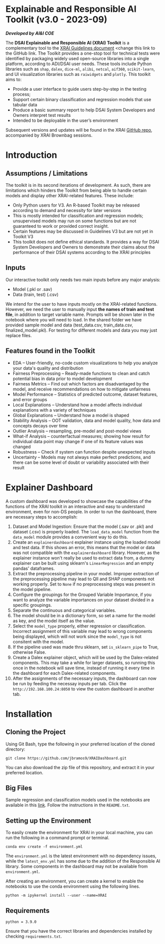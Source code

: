 # Explainable and Responsible AI Toolkit (v3.0 - 2023-09)
***Developed by AI&I COE***

The **DSAI Explainable and Responsible AI (XRAI) Toolkit** is a complementary tool to the [XRAI Guidelines document](https://unionbankphilippines.sharepoint.com/:b:/s/DataScienceInsightsTeam/EbGWZEJkn7REt1zzHspu-xABsLDpD1eD6mgHMjPJypnzdA?e=wm55U7) <change this link to the GitHub link. The Toolkit provides a one-stop tool for technical tests were identified by packaging widely used open-source libraries into a single platform, according to ADI/DSAI user needs. These tools include Python libraries such as `shap`, `dalex`, `dice-ml`, `alibi`, `netcal`, `aif360`, `scikit-learn`, and UI visualization libraries such as `raiwidgets` and `plotly`. This toolkit aims to: 
- Provide a user interface to guide users step-by-step in the testing process; 
- Support certain binary classification and regression models that use tabular data 
- Produce a basic summary report to help DSAI System Developers and Owners interpret test results 
- Intended to be deployable in the user’s environment

Subsequent versions and updates will be found in the XRAI [GitHub repo](https://github.com/aboitiz-data-innovation/XRAI), accompanied by XRAI Brownbag sessions.

# Introduction
## Assumptions / Limitations
The toolkit is in its second iterations of development. As such, there are limitations which hinders the Toolkit from being able to handle certain models and display other XRAI-related features. These include:
- Only Python users for V3. An R-based Toolkit may be released according to demand and necessity for later versions 
- This is mostly intended for classification and regression models; unsupervised models may run on some functions but are not guaranteed to work or provided correct insight.
- Certain features may be discussed in Guidelines V3 but are not yet in Toolkit V3
- This toolkit does not define ethical standards. It provides a way for DSAI System Developers and Owners to demonstrate their claims about the performance of their DSAI systems according to the XRAI principles

## Inputs
Our interactive toolkit only needs two main inputs before any major analysis:
- Model (.pkl or .sav)
- Data (train, test) (.csv) 

We intend for the user to have inputs mostly on the XRAI-related functions. However, we need the user to manually input **the names of train and test file**, in addition to target variable name. Prompts will be shown later in the notebook where you will need to load. In the shared folder we have provided sample model and data (test_data.csv, train_data.csv, finalized_model.pkl). For testing for different models and data you may just replace files.

## Features found in the Toolkit
- EDA – User-friendly, no-code custom visualizations to help you analyze your data's quality and distribution
- Fairness Preprocessing – Ready-made functions to clean and catch potential bias in data prior to model development
- Fairness Metrics – Find out which factors are disadvantaged by the model, and receive recommendations on how to mitigate unfairness
- Model Performance – Statistics of predicted outcome, dataset features, and error groups
- Local Explanations – Understand how a model affects individual explanations with a variety of techniques
- Global Explanations – Understand how a model is shaped
- Stability Analysis – OOT validation, data and model quality, how data and concepts decays over time
- Outlier Analysis – resampling, pre-model and post-model views
- What-if Analysis – counterfactual measures; showing how result for individual data point may change if one of its feature values was changed
- Robustness – Check if system can function despite unexpected inputs 
- Uncertainty – Models may not always make perfect predictions, and there can be some level of doubt or variability associated with their result

# Explainer Dashboard
A custom dashboard was developed to showcase the capabilities of the functions of the XRAI toolkit in an interactive and easy to understand environment, even for non-DS people. In order to run the dashboard, there are necessary steps to accomplish:
1. Dataset and Model Ingestion: Ensure that the model (.sav or .pkl) and dataset (.csv) is properly loaded. The `load_data_model` function from the `data_model` module provides a convenient way to do this.
2. Create an `explainerdashboard` explainer instance using the loaded model and test data. If this shows an error, this means that the model or data was not compatible with the `explainerdashboard` library. However, as the explainer instance won't really be used to extract data from, a dummy explainer can be built using sklearn's `LinearRegression` and an empty pandas' dataframes.
3. Extract the preprocessing pipeline in your model. Improper extraction of the preprocessing pipeline may lead to QII and SHAP components not working properly. Set to `None` if no preprocessing steps was present in the model pipeline.
4. Configure the groupings for the Grouped Variable Importance, if you want to analyze the variable importances on your dataset divided in a specific groupings.
5. Separate the continuous and categorical variables.
6. The model should be in a dictionary form, so set a name for the model as key, and the model itself as the value.
7. Select the `model_type` properly, either regression or classification. Incorrect assignment of this variable may lead to wrong components being displayed, which will not work since the `model_type` is not consitent with the model.
8. If the pipeline used was made thru sklearn, set `is_sklearn_pipe` to True, otherwise False.
9. Create a Dalex explainer object, which will be used by the Dalex-related components. This may take a while for larger datasets, so running this once in the notebook will save time, instead of running it every time in the dashboard for each Dalex-related components.
10. After the assignments of the necessary inputs, the dashboard can now be run by feeding the necessay inputs per tab. Click the `http://192.168.100.24:8050` to view the custom dashboard in another tab.

# Installation
## Cloning the Project 
Using Git Bash, type the following in your preferred location of the cloned directory:
```
git clone https://github.com/jbramos9/XRAIDashboard.git
```
You can also download the zip file of this repository, and extract it in your preferred location.

## Big Files
Sample regression and classification models used in the notebooks are available in this [link](https://drive.google.com/drive/u/0/folders/1cdxJ5sLbLrwayxVe914w9uWR_lF2bBzy). Follow the instructions in the `README.txt`.

## Setting up the Environment 
To easily create the environment for XRAI in your local machine, you can run the following in a command prompt or terminal.
```
conda env create -f environment.yml
```
The `environment.yml` is the latest environment with no dependency issues, while the `latest_env.yml` has some due to the addition of the Responsible AI library. Some components in the dashboard may not be available from `environment.yml`.

After creating an environment, you can create a kernel to enable the notebooks to use the conda environment using the following lines.
```
python -m ipykernel install --user --name=XRAI
```

## Requirements
```
python = 3.9.0
```
Ensure that you have the correct libraries and dependencies installed by checking `requirements.txt`.

